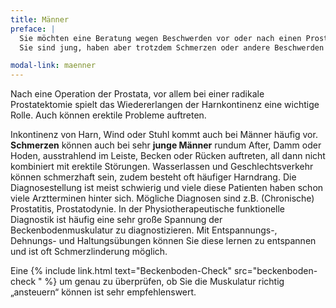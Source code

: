 ```yaml
---
title: Männer
preface: |
  Sie möchten eine Beratung wegen Beschwerden vor oder nach einen Prostata Operation?
  Sie sind jung, haben aber trotzdem Schmerzen oder andere Beschwerden im Beckenbodenbereich? 

modal-link: maenner
---
```


Nach eine Operation der Prostata, vor allem bei einer radikale Prostatektomie spielt das Wiedererlangen der Harnkontinenz eine wichtige Rolle. Auch können erektile Probleme auftreten.

Inkontinenz von Harn, Wind oder Stuhl kommt auch bei Männer häufig vor.
**Schmerzen** können auch bei sehr **junge Männer** rundum After, Damm oder Hoden, ausstrahlend im Leiste, Becken oder Rücken auftreten, all dann nicht kombiniert mit erektile Störungen. Wasserlassen und Geschlechtsverkehr können schmerzhaft sein, zudem besteht oft häufiger Harndrang. Die Diagnosestellung ist meist schwierig und viele diese Patienten haben schon viele Arztterminen hinter sich. Mögliche Diagnosen sind z.B. (Chronische) Prostatitis, Prostatodynie. In der Physiotherapeutische funktionelle Diagnostik ist häufig eine sehr große Spannung der Beckenbodenmuskulatur zu diagnostizieren. Mit Entspannungs-, Dehnungs- und Haltungsübungen können Sie diese lernen zu entspannen und ist oft Schmerzlinderung möglich.

Eine {% include link.html text="Beckenboden-Check" src="beckenboden-check " %} um genau zu überprüfen, ob Sie die Muskulatur richtig „ansteuern“ können ist sehr empfehlenswert.
